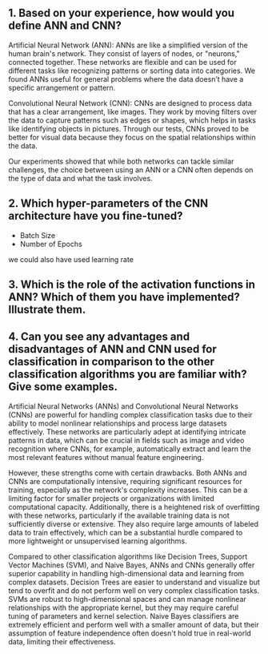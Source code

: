 ## 1. Based on your experience, how would you define ANN and CNN?
Artificial Neural Network (ANN):
ANNs are like a simplified version of the human brain's network. They consist of layers of nodes, or "neurons," connected together. These networks are flexible and can be used for different tasks like recognizing patterns or sorting data into categories. We found ANNs useful for general problems where the data doesn’t have a specific arrangement or pattern.

Convolutional Neural Network (CNN):
CNNs are designed to process data that has a clear arrangement, like images. They work by moving filters over the data to capture patterns such as edges or shapes, which helps in tasks like identifying objects in pictures. Through our tests, CNNs proved to be better for visual data because they focus on the spatial relationships within the data.

Our experiments showed that while both networks can tackle similar challenges, the choice between using an ANN or a CNN often depends on the type of data and what the task involves.

## 2. Which hyper-parameters of the CNN architecture have you fine-tuned?
- Batch Size
- Number of Epochs

we could also have used learning rate

## 3. Which is the role of the activation functions in ANN? Which of them you have implemented?Illustrate them.



## 4. Can you see any advantages and disadvantages of ANN and CNN used for classification in comparison to the other classification algorithms you are familiar with? Give some examples.
Artificial Neural Networks (ANNs) and Convolutional Neural Networks (CNNs) are powerful for handling complex classification tasks due to their ability to model nonlinear relationships and process large datasets effectively. These networks are particularly adept at identifying intricate patterns in data, which can be crucial in fields such as image and video recognition where CNNs, for example, automatically extract and learn the most relevant features without manual feature engineering.

However, these strengths come with certain drawbacks. Both ANNs and CNNs are computationally intensive, requiring significant resources for training, especially as the network's complexity increases. This can be a limiting factor for smaller projects or organizations with limited computational capacity. Additionally, there is a heightened risk of overfitting with these networks, particularly if the available training data is not sufficiently diverse or extensive. They also require large amounts of labeled data to train effectively, which can be a substantial hurdle compared to more lightweight or unsupervised learning algorithms.

Compared to other classification algorithms like Decision Trees, Support Vector Machines (SVM), and Naive Bayes, ANNs and CNNs generally offer superior capability in handling high-dimensional data and learning from complex datasets. Decision Trees are easier to understand and visualize but tend to overfit and do not perform well on very complex classification tasks. SVMs are robust to high-dimensional spaces and can manage nonlinear relationships with the appropriate kernel, but they may require careful tuning of parameters and kernel selection. Naive Bayes classifiers are extremely efficient and perform well with a smaller amount of data, but their assumption of feature independence often doesn't hold true in real-world data, limiting their effectiveness.
